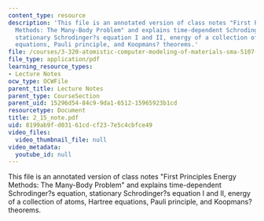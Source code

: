 ```yaml
---
content_type: resource
description: 'This file is an annotated version of class notes "First Principles Energy
  Methods: The Many-Body Problem" and explains time-dependent Schrodinger?s equation,
  stationary Schrodinger?s equation I and II, energy of a collection of atoms, Hartree
  equations, Pauli principle, and Koopmans? theorems.'
file: /courses/3-320-atomistic-computer-modeling-of-materials-sma-5107-spring-2005/8199ab9fd03161cdcf237e5c4cbfce49_2_15_note.pdf
file_type: application/pdf
learning_resource_types:
- Lecture Notes
ocw_type: OCWFile
parent_title: Lecture Notes
parent_type: CourseSection
parent_uid: 15296d54-84c9-9da1-6512-15965923b1cd
resourcetype: Document
title: 2_15_note.pdf
uid: 8199ab9f-d031-61cd-cf23-7e5c4cbfce49
video_files:
  video_thumbnail_file: null
video_metadata:
  youtube_id: null
---
```

This file is an annotated version of class notes "First Principles Energy Methods: The Many-Body Problem" and explains time-dependent Schrodinger?s equation, stationary Schrodinger?s equation I and II, energy of a collection of atoms, Hartree equations, Pauli principle, and Koopmans? theorems.

